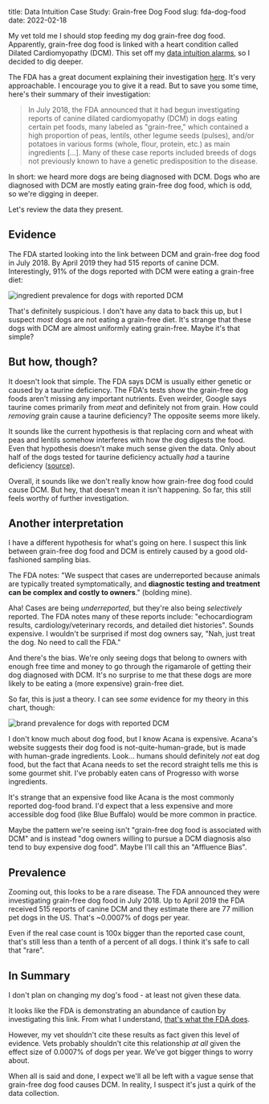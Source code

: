 title: Data Intuition Case Study: Grain-free Dog Food
slug: fda-dog-food
date: 2022-02-18

My vet told me I should stop feeding my dog grain-free dog food. Apparently,
grain-free dog food is linked with a heart condition called Dilated
Cardiomyopathy (DCM). This set off my [data intuition alarms](/data_intuition.html),
so I decided to dig deeper.

The FDA has a great document explaining their investigation
[here](https://www.fda.gov/animal-veterinary/outbreaks-and-advisories/fda-investigation-potential-link-between-certain-diets-and-canine-dilated-cardiomyopathy).
It's very approachable. I encourage you to give it a read. But to save you some
time, here's their summary of their investigation:

> In July 2018, the FDA announced that it had begun investigating reports of
canine dilated cardiomyopathy (DCM) in dogs eating certain pet foods, many
labeled as "grain-free," which contained a high proportion of peas, lentils,
other legume seeds (pulses), and/or potatoes in various forms (whole, flour,
protein, etc.) as main ingredients \[...\]. Many of these case reports included
breeds of dogs not previously known to have a genetic predisposition to the
disease.

In short: we heard more dogs are being diagnosed with DCM. Dogs who are
diagnosed with DCM are mostly eating grain-free dog food, which is odd, so
we're digging in deeper.

Let's review the data they present.

## Evidence

The FDA started looking into the link between DCM and grain-free dog food in
July 2018. By April 2019 they had 515 reports of canine DCM. Interestingly, 91%
of the dogs reported with DCM were eating a grain-free diet:

![ingredient prevalence for dogs with reported
DCM](https://i.snap.as/9G30pk6U.png)

That's definitely suspicious. I don't have any data to back this up, but I
suspect _most_ dogs are not eating a grain-free diet. It's strange that these
dogs with DCM are almost uniformly eating grain-free. Maybe it's that simple? 

## But how, though?

It doesn't look that simple. The FDA says DCM is usually either genetic
or caused by a taurine deficiency. The FDA's tests show the grain-free dog
foods aren't missing any important nutrients. Even weirder, Google says taurine
comes primarily from _meat_ and definitely not from grain. How could
_removing_ grain cause a taurine deficiency? The opposite seems more likely.

It sounds like the current hypothesis is that replacing corn and wheat with
peas and lentils somehow interferes with how the dog digests the food. Even
that hypothesis doesn't make much sense given the data. Only about half of the
dogs tested for taurine deficiency actually _had_ a taurine deficiency
([source](https://www.fda.gov/animal-veterinary/science-research/vet-lirn-update-investigation-dilated-cardiomyopathy)). 

Overall, it sounds like we don't really know how grain-free dog food could
cause DCM. But hey, that doesn't mean it isn't happening. So far, this still
feels worthy of further investigation.

## Another interpretation

I have a different hypothesis for what's going on here. I suspect this link
between grain-free dog food and DCM is entirely caused by a good old-fashioned
sampling bias.

The FDA notes: "We suspect that cases are underreported because animals are
typically treated symptomatically, and **diagnostic testing and treatment can
be complex and costly to owners**." (bolding mine). 

Aha! Cases are being _underreported_, but they're also being _selectively_
reported. The FDA notes many of these reports include: "echocardiogram results,
cardiology/veterinary records, and detailed diet histories". Sounds expensive.
I wouldn't be surprised if most dog owners say, "Nah, just treat the dog. No
need to call the FDA."

And there's the bias. We're only seeing dogs that belong to owners with enough
free time and money to go through the rigamarole of getting their dog diagnosed
with DCM. It's no surprise to me that these dogs are more likely to be eating a
(more expensive) grain-free diet.

So far, this is just a theory. I can see _some_ evidence for my theory in this
chart, though:

![brand prevalence for dogs with reported DCM](https://i.snap.as/CepgxknW.png)

I don't know much about dog food, but I know Acana is expensive. Acana's
website suggests their dog food is not-quite-human-grade, but is made with
human-grade ingredients. Look... humans should definitely _not_ eat dog food,
but the fact that Acana needs to set the record straight tells me this is some
gourmet shit. I've probably eaten cans of Progresso with worse ingredients.

It's strange that an expensive food like Acana is the most commonly reported
dog-food brand. I'd expect that a less expensive and more accessible dog food
(like Blue Buffalo) would be more common in practice. 

Maybe the pattern we're seeing isn't "grain-free dog food is associated with
DCM" and is instead "dog owners willing to pursue a DCM diagnosis also tend to
buy expensive dog food". Maybe I'll call this an "Affluence Bias".

## Prevalence

Zooming out, this looks to be a rare disease. The FDA announced they were
investigating grain-free dog food in July 2018. Up to April 2019 the FDA
received 515 reports of canine DCM and they estimate there are 77 million pet
dogs in the US. That's ~0.0007% of dogs per year.

Even if the real case count is 100x bigger than the reported case count, that's
still less than a tenth of a percent of all dogs. I think it's safe to call
that "rare".

## In Summary

I don't plan on changing my dog's food - at least not given these data.

It looks like the FDA is demonstrating an abundance of caution by investigating
this link. From what I understand, [that's what the FDA
does](https://astralcodexten.substack.com/p/adumbrations-of-aducanumab). 

However, my vet shouldn't cite these results as fact given this level of
evidence. Vets probably shouldn't cite this relationship _at all_ given the
effect size of 0.0007% of dogs per year. We've got bigger things to worry
about.

When all is said and done, I expect we'll all be left with a vague sense that
grain-free dog food causes DCM. In reality, I suspect it's just a quirk of the
data collection.
